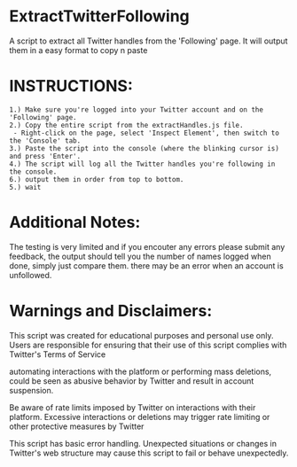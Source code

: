 # ExtractTwitterFollowing
A script to extract all Twitter handles from the 'Following' page. It will output them in a easy format to copy n paste

# INSTRUCTIONS:
    1.) Make sure you're logged into your Twitter account and on the 'Following' page.
    2.) Copy the entire script from the extractHandles.js file.
     - Right-click on the page, select 'Inspect Element', then switch to the 'Console' tab.
    3.) Paste the script into the console (where the blinking cursor is) and press 'Enter'.
    4.) The script will log all the Twitter handles you're following in the console.
    6.) output them in order from top to bottom.
    5.) wait
# Additional Notes:
The testing is very limited and if you encouter any errors please submit any feedback, the output should tell you the number of names logged when done, simply just compare them. 
there may be an error when an account is unfollowed.

# Warnings and Disclaimers:

This script was created for educational purposes and personal use only. Users are responsible for ensuring that their use of this script complies with Twitter's Terms of Service 

automating interactions with the platform or performing mass deletions, could be seen as abusive behavior by Twitter and result in account suspension.

Be aware of rate limits imposed by Twitter on interactions with their platform. Excessive interactions or deletions may trigger rate limiting or other protective measures by Twitter

This script has basic error handling. Unexpected situations or changes in Twitter's web structure may cause this script to fail or behave unexpectedly.

